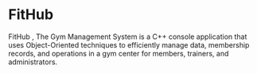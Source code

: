 # FitHub
 FitHub , The Gym Management System is a C++ console application that uses Object-Oriented techniques to efficiently manage data, membership records, and operations in a gym center for members, trainers, and administrators.
